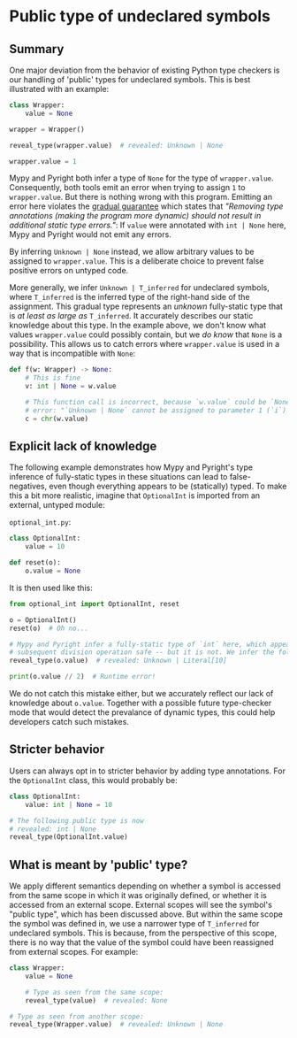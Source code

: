 # Public type of undeclared symbols

## Summary

One major deviation from the behavior of existing Python type checkers is our handling of 'public'
types for undeclared symbols. This is best illustrated with an example:

```py
class Wrapper:
    value = None

wrapper = Wrapper()

reveal_type(wrapper.value)  # revealed: Unknown | None

wrapper.value = 1
```

Mypy and Pyright both infer a type of `None` for the type of `wrapper.value`. Consequently, both
tools emit an error when trying to assign `1` to `wrapper.value`. But there is nothing wrong with
this program. Emitting an error here violates the [gradual guarantee] which states that *"Removing
type annotations (making the program more dynamic) should not result in additional static type
errors."*: If `value` were annotated with `int | None` here, Mypy and Pyright would not emit any
errors.

By inferring `Unknown | None` instead, we allow arbitrary values to be assigned to `wrapper.value`.
This is a deliberate choice to prevent false positive errors on untyped code.

More generally, we infer `Unknown | T_inferred` for undeclared symbols, where `T_inferred` is the
inferred type of the right-hand side of the assignment. This gradual type represents an *unknown*
fully-static type that is *at least as large as* `T_inferred`. It accurately describes our static
knowledge about this type. In the example above, we don't know what values `wrapper.value` could
possibly contain, but we *do know* that `None` is a possibility. This allows us to catch errors
where `wrapper.value` is used in a way that is incompatible with `None`:

```py
def f(w: Wrapper) -> None:
    # This is fine
    v: int | None = w.value

    # This function call is incorrect, because `w.value` could be `None`. We therefore emit the following
    # error: "`Unknown | None` cannot be assigned to parameter 1 (`i`) of function `chr`; expected type `int`"
    c = chr(w.value)
```

## Explicit lack of knowledge

The following example demonstrates how Mypy and Pyright's type inference of fully-static types in
these situations can lead to false-negatives, even though everything appears to be (statically)
typed. To make this a bit more realistic, imagine that `OptionalInt` is imported from an external,
untyped module:

`optional_int.py`:

```py
class OptionalInt:
    value = 10

def reset(o):
    o.value = None
```

It is then used like this:

```py
from optional_int import OptionalInt, reset

o = OptionalInt()
reset(o)  # Oh no...

# Mypy and Pyright infer a fully-static type of `int` here, which appears to make the
# subsequent division operation safe -- but it is not. We infer the following type:
reveal_type(o.value)  # revealed: Unknown | Literal[10]

print(o.value // 2)  # Runtime error!
```

We do not catch this mistake either, but we accurately reflect our lack of knowledge about
`o.value`. Together with a possible future type-checker mode that would detect the prevalance of
dynamic types, this could help developers catch such mistakes.

## Stricter behavior

Users can always opt in to stricter behavior by adding type annotations. For the `OptionalInt`
class, this would probably be:

```py
class OptionalInt:
    value: int | None = 10

# The following public type is now
# revealed: int | None
reveal_type(OptionalInt.value)
```

## What is meant by 'public' type?

We apply different semantics depending on whether a symbol is accessed from the same scope in which
it was originally defined, or whether it is accessed from an external scope. External scopes will
see the symbol's "public type", which has been discussed above. But within the same scope the symbol
was defined in, we use a narrower type of `T_inferred` for undeclared symbols. This is because, from
the perspective of this scope, there is no way that the value of the symbol could have been
reassigned from external scopes. For example:

```py
class Wrapper:
    value = None

    # Type as seen from the same scope:
    reveal_type(value)  # revealed: None

# Type as seen from another scope:
reveal_type(Wrapper.value)  # revealed: Unknown | None
```

[gradual guarantee]: https://typing.readthedocs.io/en/latest/spec/concepts.html#the-gradual-guarantee
